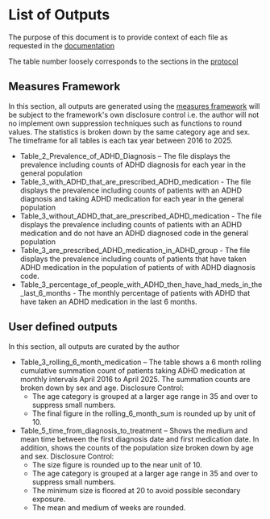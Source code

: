 # List of Outputs

The purpose of this document is to provide context of each file as requested in the [documentation](https://docs.opensafely.org/using-opensafely/viewing-and-releasing-outputs/viewing-and-releasing-with-airlock/how-tos/create-and-submit-a-release-request/)

The table number loosely corresponds to the sections in the [protocol](https://github.com/opensafely/ADHD-Pre-and-Post-Covid/blob/1336ee91b49d90877f221f92d16f00183e47e167/protocol%20/README.md)

## Measures Framework
In this section, all outputs are generated using the [measures framework](https://docs.opensafely.org/ehrql/explanation/measures/) will be subject to the framework's own disclosure control i.e. the author will not no implement own suppression techniques such as functions to round values. The statistics is broken down by the same category age and sex. The timeframe for all tables is each tax year between 2016 to 2025.  

* Table_2_Prevalence_of_ADHD_Diagnosis – The file displays the prevalence including counts of ADHD diagnosis for each year in the general population
* Table_3_with_ADHD_that_are_prescribed_ADHD_medication - The file displays the prevalence including counts of patients with an ADHD diagnosis and taking ADHD medication for each year in the general population
* Table_3_without_ADHD_that_are_prescribed_ADHD_medication - The file displays the prevalence including counts of patients with an ADHD medication and do not have an ADHD diagnosed code in the general population
* Table_3_are_prescribed_ADHD_medication_in_ADHD_group - The file displays the prevalence including counts of patients that have taken ADHD medication in the population of patients of with ADHD diagnosis code.
* Table_3_percentage_of_people_with_ADHD_then_have_had_meds_in_the_last_6_months - The monthly percentage of patients with ADHD that have taken an ADHD medication in the last 6 months. 

## User defined outputs
In this section, all outputs are curated by the author

* Table_3_rolling_6_month_medication – The table shows a 6 month rolling cumulative summation count of patients taking ADHD medication at monthly intervals April 2016 to April 2025. The summation counts are broken down by sex and age. Disclosure Control:
    * The age category is grouped at a larger age range in 35 and over to suppress small numbers.
    * The final figure in the rolling_6_month_sum is rounded up by unit of 10.
* Table_5_time_from_diagnosis_to_treatment – Shows the medium and mean time between the first diagnosis date and first medication date. In addition, shows the counts of the population size broken down by age and sex. Disclosure Control:
    * The size figure is rounded up to the near unit of 10.
    * The age category is grouped at a larger age range in 35 and over to suppress small numbers.
    * The minimum size is floored at 20 to avoid possible secondary exposure.
    * The mean and medium of weeks are rounded.
